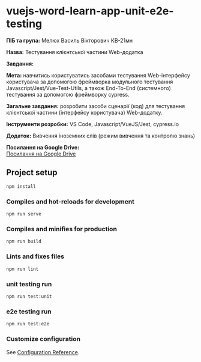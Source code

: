 # vuejs-word-learn-app-unit-e2e-testing

**ПІБ та група:**
Мелюх Василь Вікторович КВ-21мн

**Назва:** 
Тестування клієнтської частини Web-додатка

**Завдання:**

**Мета:** 
навчитись користуватись засобами тестування Web-інтерфейсу користувача за допомогою фреймворка модульного тестування Javascript/Jest/Vue-Test-Utils, а також End-To-End (системного) тестування за допомогою фреймворку cypress.

**Загальне завдання:** 
розробити засоби сценарії (код) для тестування клієнтської частини (інтерфейсу користувача) Web-додатку.

**Інструменти розробки:** 
VS Code, Javascript/VueJS/Jest, cypress.io

**Додаток:** 
Вивчення іноземних слів (режим вивчення та контролю знань)

**Посилання на Google Drive:**  
[Посилання на Google Drive](https://docs.google.com/document/d/10Gyfhvlm-_F0P8s8X2uUvLG39Ixf-wkCW_QT5IzuEV4/edit?usp=sharing)


## Project setup
```
npm install
```

### Compiles and hot-reloads for development
```
npm run serve
```

### Compiles and minifies for production
```
npm run build
```

### Lints and fixes files
```
npm run lint
```

### unit testing run
```
npm run test:unit
```

### e2e testing run
```
npm run test:e2e
```

### Customize configuration
See [Configuration Reference](https://cli.vuejs.org/config/).
